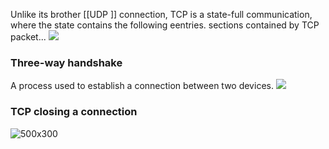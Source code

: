 Unlike its brother [[UDP ]]
connection, TCP is a state-full communication, where the state contains the following eentries.
sections contained by TCP packet...
![](https://www.testandmeasurementtips.com/wp-content/uploads/2015/10/tcp-packet-makeup.jpg)

### Three-way handshake
A process used to establish a connection between two devices.
![](https://www.guru99.com/images/1/092119_0753_TCP3WayHand1.png)

### TCP closing a connection


![500x300](https://www.researchgate.net/profile/Yatindra-Shashi/publication/320625383/figure/fig1/AS:553829143519232@1509054565370/TCP-Connection-Termination.png)



